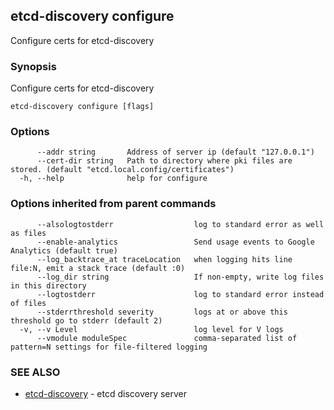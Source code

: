 ## etcd-discovery configure

Configure certs for etcd-discovery

### Synopsis

Configure certs for etcd-discovery

```
etcd-discovery configure [flags]
```

### Options

```
      --addr string       Address of server ip (default "127.0.0.1")
      --cert-dir string   Path to directory where pki files are stored. (default "etcd.local.config/certificates")
  -h, --help              help for configure
```

### Options inherited from parent commands

```
      --alsologtostderr                  log to standard error as well as files
      --enable-analytics                 Send usage events to Google Analytics (default true)
      --log_backtrace_at traceLocation   when logging hits line file:N, emit a stack trace (default :0)
      --log_dir string                   If non-empty, write log files in this directory
      --logtostderr                      log to standard error instead of files
      --stderrthreshold severity         logs at or above this threshold go to stderr (default 2)
  -v, --v Level                          log level for V logs
      --vmodule moduleSpec               comma-separated list of pattern=N settings for file-filtered logging
```

### SEE ALSO

* [etcd-discovery](etcd-discovery.md)	 - etcd discovery server

